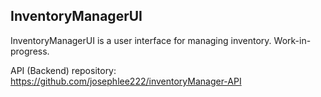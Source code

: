 ## InventoryManagerUI

InventoryManagerUI is a user interface for managing inventory. Work-in-progress.

API (Backend) repository: https://github.com/josephlee222/inventoryManager-API
